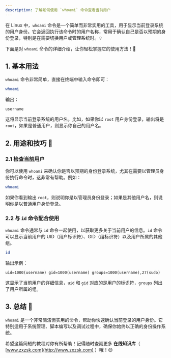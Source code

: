 ```yaml
---
description: 了解如何使用 `whoami` 命令查看当前用户  
---
```




在 Linux 中，`whoami` 命令是一个简单而非常实用的工具，用于显示当前登录系统的用户身份。它会返回执行该命令时的用户名称，常用于确认自己是否以预期的身份登录，特别是在需要切换用户或管理系统时。💡

下面是对 `whoami` 命令的详细介绍，让你轻松掌握它的使用方法！🚀

## 1. 基本用法

`whoami` 命令非常简单，直接在终端中输入命令即可：

```bash
whoami
```

输出：

```
username
```

这将显示当前登录系统的用户名。比如，如果你以 `root` 用户身份登录，输出将是 `root`，如果是普通用户，则显示你自己的用户名。

## 2. 用途和技巧 🌟

### 2.1 检查当前用户

你可以使用 `whoami` 来确认你是否以预期的身份登录系统，尤其在需要以管理员身份执行命令时，这非常有帮助。例如：

```bash
whoami
```

如果你看到输出 `root`，则说明你是以管理员身份登录；如果是其他用户名，则说明你是以普通用户身份登录。

### 2.2 与 `id` 命令配合使用

`whoami` 命令通常与 `id` 命令一起使用，以获取更多关于当前用户的信息。`id` 命令可以显示当前用户的 UID（用户标识符）、GID（组标识符）以及用户所属的其他组。

```bash
id
```

输出示例：

```
uid=1000(username) gid=1000(username) groups=1000(username),27(sudo)
```

这显示了当前用户的详细信息，`uid` 和 `gid` 对应的是用户的标识符，`groups` 列出了用户所属的组。

## 3. 总结 🎯

`whoami` 是一个非常简洁但实用的命令，帮助你快速确认当前登录的用户身份。它特别适用于系统管理、脚本编写以及调试过程中，确保你始终以正确的身份操作系统。

希望这篇简短的教程对你有所帮助！记得随时查阅更多 **在线知识库**（ [www.zxzsk.com](http://www.zxzsk.com) ）哦！😊